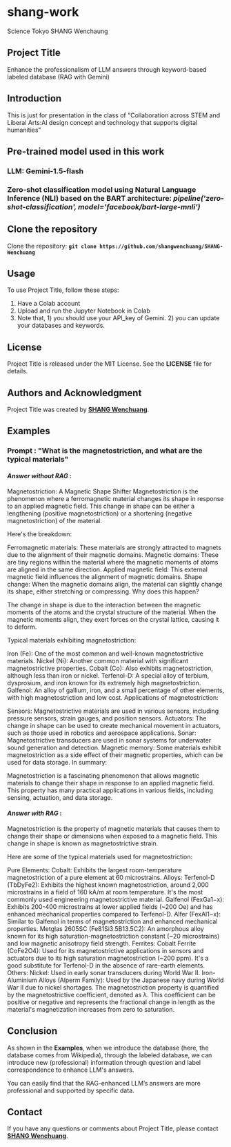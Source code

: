 # shang-work
Science Tokyo
SHANG Wenchaung

## **Project Title**

Enhance the professionalism of LLM answers through keyword-based labeled database (RAG with Gemini)

## **Introduction**
This is just for presentation in the class of "Collaboration across STEM and Liberal Arts:AI design concept and technology that supports digital humanities"

## Pre-trained model used in this work
### LLM: Gemini-1.5-flash
### Zero-shot classification model using Natural Language Inference (NLI) based on the BART architecture: *pipeline('zero-shot-classification', model='facebook/bart-large-mnli')*

## **Clone the repository**

Clone the repository: **`git clone https://github.com/shangwenchuang/SHANG-Wenchuang`**


## **Usage**

To use Project Title, follow these steps:

1. Have a Colab account
2. Upload and run the Jupyter Notebook in Colab
3. Note that, 1) you should use your API_key of Gemini. 2) you can update your databases and keywords.



## **License**

Project Title is released under the MIT License. See the **LICENSE** file for details.

## **Authors and Acknowledgment**

Project Title was created by **[SHANG Wenchuang](https://github.com/shangwenchuang)**.

## **Examples**

### Prompt : "What is the magnetostriction, and what are the typical materials"

#### *Answer without RAG* :
Magnetostriction: A Magnetic Shape Shifter
Magnetostriction is the phenomenon where a ferromagnetic material changes its shape in response to an applied magnetic field. This change in shape can be either a lengthening (positive magnetostriction) or a shortening (negative magnetostriction) of the material.

Here's the breakdown:

Ferromagnetic materials: These materials are strongly attracted to magnets due to the alignment of their magnetic domains.
Magnetic domains: These are tiny regions within the material where the magnetic moments of atoms are aligned in the same direction.
Applied magnetic field: This external magnetic field influences the alignment of magnetic domains.
Shape change: When the magnetic domains align, the material can slightly change its shape, either stretching or compressing.
Why does this happen?

The change in shape is due to the interaction between the magnetic moments of the atoms and the crystal structure of the material. When the magnetic moments align, they exert forces on the crystal lattice, causing it to deform.

Typical materials exhibiting magnetostriction:

Iron (Fe): One of the most common and well-known magnetostrictive materials.
Nickel (Ni): Another common material with significant magnetostrictive properties.
Cobalt (Co): Also exhibits magnetostriction, although less than iron or nickel.
Terfenol-D: A special alloy of terbium, dysprosium, and iron known for its extremely high magnetostriction.
Galfenol: An alloy of gallium, iron, and a small percentage of other elements, with high magnetostriction and low cost.
Applications of magnetostriction:

Sensors: Magnetostrictive materials are used in various sensors, including pressure sensors, strain gauges, and position sensors.
Actuators: The change in shape can be used to create mechanical movement in actuators, such as those used in robotics and aerospace applications.
Sonar: Magnetostrictive transducers are used in sonar systems for underwater sound generation and detection.
Magnetic memory: Some materials exhibit magnetostriction as a side effect of their magnetic properties, which can be used for data storage.
In summary:

Magnetostriction is a fascinating phenomenon that allows magnetic materials to change their shape in response to an applied magnetic field. This property has many practical applications in various fields, including sensing, actuation, and data storage.
#### *Answer with RAG* :
Magnetostriction is the property of magnetic materials that causes them to change their shape or dimensions when exposed to a magnetic field. This change in shape is known as magnetostrictive strain.

Here are some of the typical materials used for magnetostriction:

Pure Elements:
Cobalt: Exhibits the largest room-temperature magnetostriction of a pure element at 60 microstrains.
Alloys:
Terfenol-D (TbDyFe2): Exhibits the highest known magnetostriction, around 2,000 microstrains in a field of 160 kA/m at room temperature. It's the most commonly used engineering magnetostrictive material.
Galfenol (FexGa1−x): Exhibits 200-400 microstrains at lower applied fields (~200 Oe) and has enhanced mechanical properties compared to Terfenol-D.
Alfer (FexAl1−x): Similar to Galfenol in terms of magnetostriction and enhanced mechanical properties.
Metglas 2605SC (Fe81Si3.5B13.5C2): An amorphous alloy known for its high saturation-magnetostriction constant (~20 microstrains) and low magnetic anisotropy field strength.
Ferrites:
Cobalt Ferrite (CoFe2O4): Used for its magnetostrictive applications in sensors and actuators due to its high saturation magnetostriction (~200 ppm). It's a good substitute for Terfenol-D in the absence of rare-earth elements.
Others:
Nickel: Used in early sonar transducers during World War II.
Iron-Aluminium Alloys (Alperm Family): Used by the Japanese navy during World War II due to nickel shortages.
The magnetostriction property is quantified by the magnetostrictive coefficient, denoted as λ. This coefficient can be positive or negative and represents the fractional change in length as the material's magnetization increases from zero to saturation.



## **Conclusion**

As shown in the **Examples**, when we introduce the database (here, the database comes from Wikipedia), through the labeled database, we can introduce new (professional) information through question and label correspondence to enhance LLM's answers. 

You can easily find that the RAG-enhanced LLM’s answers are more professional and supported by specific data.

## **Contact**

If you have any questions or comments about Project Title, please contact **[SHANG Wenchuang](shang.w.beed@m.isct.ac.jp)**.
